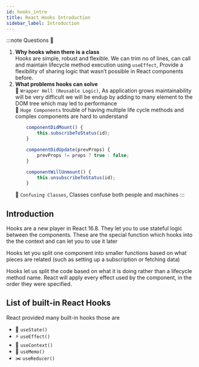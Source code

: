 ```yaml
---
id: hooks_intro
title: React Hooks Introduction
sidebar_label: Introduction
---
```


:::note Questions 🤔
1. **Why hooks when there is a class** <br/>
    Hooks are simple, robust and flexible. We can trim no of lines, can call and maintain lifecycle method execution using `useEffect`, Provide a flexibility of sharing logic that wasn’t possible in React components before.
2. **What problems hooks can solve** <br/>
    🔸 `Wrapper Hell (Reusable Logic)`, As application grows maintainability will be very difficult we will be endup by adding to many element to the DOM tree which may led to performance <br/>
    🔸 `Huge Components` trouble of having multiple life cycle methods and complex components are hard to understand
    ```jsx
        componentDidMount() {
            this.subscribeToStatus(id);
        }

        componentDidUpdate(prevProps) {
            prevProps != props ? true : false;
        }

        componentWillUnmount() {
            this.unsubscribeToStatus(id);
        }
    ```
    🔸 `Confusing Classes`, Classes confuse both people and machines
:::

## Introduction

Hooks are a new player in React 16.8. They let you to use stateful logic between the components. These are the special function which hooks into the the context and can let you to use it later

Hooks let you split one component into smaller functions based on what pieces are related (such as setting up a subscription or fetching data)

Hooks let us split the code based on what it is doing rather than a lifecycle method name. React will apply every effect used by the component, in the order they were specified.

## List of built-in React Hooks

React provided many built-in hooks those are 

* 📌 `useState()`
* ⚡️ `useEffect()` 
* 🧵 `useContext()` 
* 💾 `useMemo()` 
* ✂️ `useReducer()`

